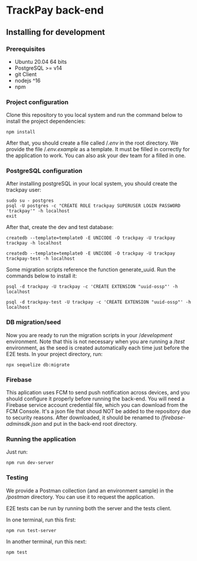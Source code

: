 # TrackPay back-end
## Installing for development
### Prerequisites
* Ubuntu 20.04 64 bits
* PostgreSQL >= v14
* git Client
* nodejs ^16
* npm

### Project configuration
Clone this repository to you local system and run the command below to install the project dependencies:

    npm install

After that, you should create a file called /*.env* in the root directory. We provide the file /*.env.example* as a template. It must be filled in correctly for the application to work. You can also ask your dev team for a filled in one.

### PostgreSQL configuration
After installing postgreSQL in your local system, you should create the trackpay user:

    sudo su - postgres
    psql -U postgres -c "CREATE ROLE trackpay SUPERUSER LOGIN PASSWORD 'trackpay'" -h localhost
    exit

After that, create the dev and test database:

    createdb --template=template0 -E UNICODE -O trackpay -U trackpay trackpay -h localhost
    
    createdb --template=template0 -E UNICODE -O trackpay -U trackpay trackpay-test -h localhost

Some migration scripts reference the function generate_uuid. Run the commands below to install it:

    psql -d trackpay -U trackpay -c 'CREATE EXTENSION "uuid-ossp"' -h localhost

    psql -d trackpay-test -U trackpay -c 'CREATE EXTENSION "uuid-ossp"' -h localhost

### DB migration/seed

Now you are ready to run the migration scripts in your /*development* environment. Note that this is not necessary when you are running a /*test* environment, as the seed is created automatically each time just before the E2E tests. In your project directory, run:

    npx sequelize db:migrate

### Firebase
This aplication uses FCM to send push notification across devices, and you should configure it properly before running the back-end. You will need a Firebase service account credential file, which you can download from the FCM Console. It's a json file that shoud NOT be added to the repository due to security reasons. After downloaded, it should be renamed to /*firebase-adminsdk.json* and put in the back-end root directory.

### Running the application
Just run:

    npm run dev-server

### Testing
We provide a Postman collection (and an environment sample) in the */postman* directory. You can use it to request the application.

E2E tests can be run by running both the server and the tests client.

In one terminal, run this first:

    npm run test-server

In another terminal, run this next:

    npm test